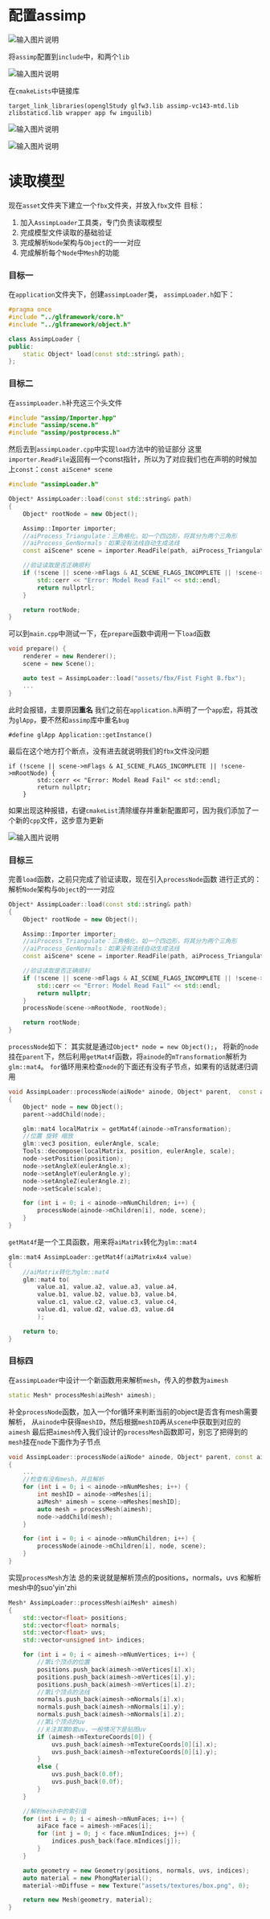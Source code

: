 # 配置assimp
![输入图片说明](/imgs/2024-12-06/uArrQBtj4eUg07jX.png)

将`assimp`配置到`include`中，和两个`lib`

![输入图片说明](/imgs/2024-12-06/jtWrN396hWeDwHop.png)

在`cmakeLists`中链接库
```
target_link_libraries(openglStudy glfw3.lib assimp-vc143-mtd.lib zlibstaticd.lib wrapper app fw imguilib)
```

![输入图片说明](/imgs/2024-12-06/8Sh1vlakzdQBfpr6.png)

![输入图片说明](/imgs/2024-12-06/XPFJuxf35bUgx3Rs.png)

# 读取模型
现在`asset`文件夹下建立一个`fbx`文件夹，并放入`fbx`文件
目标：
1. 加入`AssimpLoader`工具类，专门负责读取模型
2. 完成模型文件读取的基础验证
3. 完成解析`Node`架构与`Object`的一一对应
4. 完成解析每个`Node`中`Mesh`的功能

### 目标一
在`application`文件夹下，创建`assimpLoader`类，
`assimpLoader.h`如下：
```cpp
#pragma once
#include "../glframework/core.h"
#include "../glframework/object.h"

class AssimpLoader {
public:
	static Object* load(const std::string& path);
};
```

### 目标二
在`assimpLoader.h`补充这三个头文件
```cpp
#include "assimp/Importer.hpp"
#include "assimp/scene.h"
#include "assimp/postprocess.h"
```
然后去到`assimpLoader.cpp`中实现`load`方法中的验证部分
这里`importer.ReadFile`返回有一个const指针，所以为了对应我们也在声明的时候加上`const`：`const aiScene* scene`
```cpp
#include "assimpLoader.h"

Object* AssimpLoader::load(const std::string& path)
{
	Object* rootNode = new Object();

	Assimp::Importer importer;
	//aiProcess_Triangulate：三角格化，如一个四边形，将其分为两个三角形
	//aiProcess_GenNormals：如果没有法线自动生成法线
	const aiScene* scene = importer.ReadFile(path, aiProcess_Triangulate | aiProcess_GenNormals);

	//验证读取是否正确顺利
	if (!scene || scene->mFlags & AI_SCENE_FLAGS_INCOMPLETE || !scene->mRootNode) {
		std::cerr << "Error: Model Read Fail" << std::endl;
		return nullptrl;
	}

	return rootNode;
}

```

可以到`main.cpp`中测试一下，在`prepare`函数中调用一下`load`函数
```cpp
void prepare() {
	renderer = new Renderer();
	scene = new Scene();

	auto test = AssimpLoader::load("assets/fbx/Fist Fight B.fbx");
	...
}
```
此时会报错，主要原因**重名**
我们之前在`application.h`声明了一个`app`宏，将其改为`glApp`，要不然和`assimp`库中重名`bug`
```
#define glApp Application::getInstance()
```
最后在这个地方打个断点，没有进去就说明我们的`fbx`文件没问题
```
if (!scene || scene->mFlags & AI_SCENE_FLAGS_INCOMPLETE || !scene->mRootNode) {
		std::cerr << "Error: Model Read Fail" << std::endl;
		return nullptr;
	}
```
如果出现这种报错，右键`cmakeList`清除缓存并重新配置即可，因为我们添加了一个新的`cpp`文件，这步意为更新

![输入图片说明](/imgs/2024-12-06/GMlP7ob1LgpBTjoe.png)

### 目标三
完善`load`函数，之前只完成了验证读取，现在引入`processNode`函数
进行正式的：解析`Node`架构与`Object`的一一对应
```cpp
Object* AssimpLoader::load(const std::string& path)
{
	Object* rootNode = new Object();

	Assimp::Importer importer;
	//aiProcess_Triangulate：三角格化，如一个四边形，将其分为两个三角形
	//aiProcess_GenNormals：如果没有法线自动生成法线
	const aiScene* scene = importer.ReadFile(path, aiProcess_Triangulate | aiProcess_GenNormals);

	//验证读取是否正确顺利
	if (!scene || scene->mFlags & AI_SCENE_FLAGS_INCOMPLETE || !scene->mRootNode) {
		std::cerr << "Error: Model Read Fail" << std::endl;
		return nullptr;
	}
	processNode(scene->mRootNode, rootNode);

	return rootNode;
}
```
`processNode`如下：
其实就是通过`Object* node = new Object();`，
将新的`node`挂在`parent`下，然后利用`getMat4f`函数，将`ainode`的`mTransformation`解析为`glm::mat4`。
`for`循环用来检查`node`的下面还有没有子节点，如果有的话就递归调用
```cpp
void AssimpLoader::processNode(aiNode* ainode, Object* parent,  const aiScene* scene)
{
	Object* node = new Object();
	parent->addChild(node);

	glm::mat4 localMatrix = getMat4f(ainode->mTransformation);
	//位置 旋转 缩放
	glm::vec3 position, eulerAngle, scale;
	Tools::decompose(localMatrix, position, eulerAngle, scale);
	node->setPosition(position);
	node->setAngleX(eulerAngle.x);
	node->setAngleY(eulerAngle.y);
	node->setAngleZ(eulerAngle.z);
	node->setScale(scale);

	for (int i = 0; i < ainode->mNumChildren; i++) {
		processNode(ainode->mChildren[i], node, scene);
	}
}
```
`getMat4f`是一个工具函数，用来将`aiMatrix`转化为`glm::mat4`
```cpp
glm::mat4 AssimpLoader::getMat4f(aiMatrix4x4 value)
{
	//aiMatrix转化为glm::mat4
	glm::mat4 to(
		value.a1, value.a2, value.a3, value.a4,
		value.b1, value.b2, value.b3, value.b4,
		value.c1, value.c2, value.c3, value.c4,
		value.d1, value.d2, value.d3, value.d4
		);

	return to;
}
```

### 目标四
在`assimpLoader`中设计一个新函数用来解析`mesh`，传入的参数为`aimesh`
```cpp
static Mesh* processMesh(aiMesh* aimesh);
```
补全`processNode`函数，加入一个for循环来判断当前的object是否含有mesh需要解析，
从`ainode`中获得`meshID`，然后根据`meshID`再从`scene`中获取到对应的`aimesh`
最后把`aimesh`传入我们设计的`processMesh`函数即可，别忘了把得到的`mesh`挂在`node`下面作为子节点
```cpp
void AssimpLoader::processNode(aiNode* ainode, Object* parent, const aiScene* scene)
{
	...
	//检查有没有mesh，并且解析
	for (int i = 0; i < ainode->mNumMeshes; i++) {
		int meshID = ainode->mMeshes[i];
		aiMesh* aimesh = scene->mMeshes[meshID];
		auto mesh = processMesh(aimesh);
		node->addChild(mesh);
	}

	for (int i = 0; i < ainode->mNumChildren; i++) {
		processNode(ainode->mChildren[i], node, scene);
	}
}
```
实现`processMesh`方法
总的来说就是解析顶点的positions，normals，uvs
和解析mesh中的suo'yin'zhi
```cpp
Mesh* AssimpLoader::processMesh(aiMesh* aimesh)
{
	std::vector<float> positions;
	std::vector<float> normals;
	std::vector<float> uvs;
	std::vector<unsigned int> indices;

	for (int i = 0; i < aimesh->mNumVertices; i++) {
		//第i个顶点的位置
		positions.push_back(aimesh->mVertices[i].x);
		positions.push_back(aimesh->mVertices[i].y);
		positions.push_back(aimesh->mVertices[i].z);
		//第i个顶点的法线
		normals.push_back(aimesh->mNormals[i].x);
		normals.push_back(aimesh->mNormals[i].y);
		normals.push_back(aimesh->mNormals[i].z);
		//第i个顶点的uv
		//关注其第0套uv，一般情况下是贴图uv
		if (aimesh->mTextureCoords[0]) {
			uvs.push_back(aimesh->mTextureCoords[0][i].x);
			uvs.push_back(aimesh->mTextureCoords[0][i].y);
		}
		else {
			uvs.push_back(0.0f);
			uvs.push_back(0.0f);
		}
	}

	//解析mesh中的索引值
	for (int i = 0; i < aimesh->mNumFaces; i++) {
		aiFace face = aimesh->mFaces[i];
		for (int j = 0; j < face.mNumIndices; j++) {
			indices.push_back(face.mIndices[j]);
		}
	}

	auto geometry = new Geometry(positions, normals, uvs, indices);
	auto material = new PhongMaterial();
	material->mDiffuse = new Texture("assets/textures/box.png", 0);

	return new Mesh(geometry, material);
}
```
<!--stackedit_data:
eyJoaXN0b3J5IjpbLTE5NzkzNjU2NzMsMzUzODQ0OTc4LDgyMj
QyODg2MywtMTMwOTU5ODQ5OSwzNzU1MDI1MjEsLTM2MTgwMzE0
MSwxNTgwNzA3ODksMTA0OTc5NTgzMCw1NDU3Mjk3NTEsLTE5Nj
A4NTg0MTcsMTY0NDczMTI1OCwxNDQzMzE5NjQ3LDY0MzAxNjkw
NV19
-->
